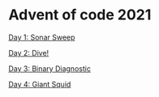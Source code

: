 # Advent of code 2021

[Day 1: Sonar Sweep](https://github.com/f-nyx/advent2021/blob/main/src/main/kotlin/be/rlab/aoc2021/challenge/SonarSweep.kt)

[Day 2: Dive!](https://github.com/f-nyx/advent2021/blob/main/src/main/kotlin/be/rlab/aoc2021/challenge/Dive.kt)

[Day 3: Binary Diagnostic](https://github.com/f-nyx/advent2021/blob/main/src/main/kotlin/be/rlab/aoc2021/challenge/BinaryDiagnostic.kt)

[Day 4: Giant Squid](https://github.com/f-nyx/advent2021/blob/main/src/main/kotlin/be/rlab/aoc2021/challenge/GiantSquid.kt)

